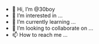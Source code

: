 - 👋 Hi, I’m @30boy
- 👀 I’m interested in ...
- 🌱 I’m currently learning ...
- 💞️ I’m looking to collaborate on ...
- 📫 How to reach me ...

<!---
30boy/30boy is a ✨ special ✨ repository because its `README.md` (this file) appears on your GitHub profile.
You can click the Preview link to take a look at your changes.
--->
